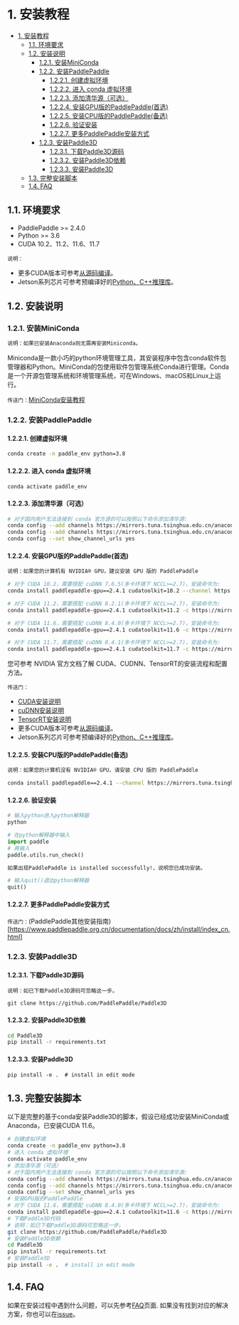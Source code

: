 # 1. 安装教程

- [1. 安装教程](#1-安装教程)
  - [1.1. 环境要求](#11-环境要求)
  - [1.2. 安装说明](#12-安装说明)
    - [1.2.1. 安装MiniConda](#121-安装miniconda)
    - [1.2.2. 安装PaddlePaddle](#122-安装paddlepaddle)
      - [1.2.2.1. 创建虚拟环境](#1221-创建虚拟环境)
      - [1.2.2.2. 进入 conda 虚拟环境](#1222-进入-conda-虚拟环境)
      - [1.2.2.3. 添加清华源（可选）](#1223-添加清华源可选)
      - [1.2.2.4. 安装GPU版的PaddlePaddle(首选)](#1224-安装gpu版的paddlepaddle首选)
      - [1.2.2.5. 安装CPU版的PaddlePaddle(备选)](#1225-安装cpu版的paddlepaddle备选)
      - [1.2.2.6. 验证安装](#1226-验证安装)
      - [1.2.2.7. 更多PaddlePaddle安装方式](#1227-更多paddlepaddle安装方式)
    - [1.2.3. 安装Paddle3D](#123-安装paddle3d)
      - [1.2.3.1. 下载Paddle3D源码](#1231-下载paddle3d源码)
      - [1.2.3.2. 安装Paddle3D依赖](#1232-安装paddle3d依赖)
      - [1.2.3.3. 安装Paddle3D](#1233-安装paddle3d)
  - [1.3. 完整安装脚本](#13-完整安装脚本)
  - [1.4. FAQ](#14-faq)

## 1.1. 环境要求

- PaddlePaddle >= 2.4.0
- Python >= 3.6
- CUDA 10.2、11.2、11.6、11.7

`说明：`

- 更多CUDA版本可参考[从源码编译](https://www.paddlepaddle.org.cn/documentation/docs/zh/install/compile/fromsource.html)。
- Jetson系列芯片可参考预编译好的[Python、C++推理库](https://www.paddlepaddle.org.cn/inference/v2.4/guides/install/download_lib.html#:~:text=paddle_inference_c.tgz-,Python%20%E6%8E%A8%E7%90%86%E5%BA%93,-%C2%B6)。


## 1.2. 安装说明

### 1.2.1. 安装MiniConda

```bash
说明：如果已安装Anaconda则无需再安装Miniconda。
```

Miniconda是一款小巧的python环境管理工具，其安装程序中包含conda软件包管理器和Python。MiniConda的包使用软件包管理系统Conda进行管理。Conda是一个开源包管理系统和环境管理系统，可在Windows、macOS和Linux上运行。

`传送门：`[MiniConda安装教程](https://docs.conda.io/en/latest/miniconda.html#linux-installers)

### 1.2.2. 安装PaddlePaddle

#### 1.2.2.1. 创建虚拟环境

```bash
conda create -n paddle_env python=3.8
```

#### 1.2.2.2. 进入 conda 虚拟环境

```bash
conda activate paddle_env
```

#### 1.2.2.3. 添加清华源（可选）

```bash
# 对于国内用户无法连接到 conda 官方源的可以按照以下命令添加清华源:
conda config --add channels https://mirrors.tuna.tsinghua.edu.cn/anaconda/pkgs/free/
conda config --add channels https://mirrors.tuna.tsinghua.edu.cn/anaconda/pkgs/main/
conda config --set show_channel_urls yes
```

#### 1.2.2.4. 安装GPU版的PaddlePaddle(首选)

```bash
说明：如果您的计算机有 NVIDIA® GPU，建议安装 GPU 版的 PaddlePaddle
```

```bash
# 对于 CUDA 10.2，需要搭配 cuDNN 7.6.5(多卡环境下 NCCL>=2.7)，安装命令为:
conda install paddlepaddle-gpu==2.4.1 cudatoolkit=10.2 --channel https://mirrors.tuna.tsinghua.edu.cn/anaconda/cloud/Paddle/

# 对于 CUDA 11.2，需要搭配 cuDNN 8.2.1(多卡环境下 NCCL>=2.7)，安装命令为:
conda install paddlepaddle-gpu==2.4.1 cudatoolkit=11.2 -c https://mirrors.tuna.tsinghua.edu.cn/anaconda/cloud/Paddle/ -c conda-forge

# 对于 CUDA 11.6，需要搭配 cuDNN 8.4.0(多卡环境下 NCCL>=2.7)，安装命令为:
conda install paddlepaddle-gpu==2.4.1 cudatoolkit=11.6 -c https://mirrors.tuna.tsinghua.edu.cn/anaconda/cloud/Paddle/ -c conda-forge

# 对于 CUDA 11.7，需要搭配 cuDNN 8.4.1(多卡环境下 NCCL>=2.7)，安装命令为:
conda install paddlepaddle-gpu==2.4.1 cudatoolkit=11.7 -c https://mirrors.tuna.tsinghua.edu.cn/anaconda/cloud/Paddle/ -c conda-forge
```

您可参考 NVIDIA 官方文档了解 CUDA、CUDNN、TensorRT的安装流程和配置方法。

`传送门：`

- [CUDA安装说明](https://docs.nvidia.com/cuda/cuda-installation-guide-linux/)
- [cuDNN安装说明](https://docs.nvidia.com/deeplearning/cudnn/install-guide/)
- [TensorRT安装说明](https://docs.nvidia.com/deeplearning/tensorrt/index.html)
- 更多CUDA版本可参考[从源码编译](https://www.paddlepaddle.org.cn/documentation/docs/zh/install/compile/fromsource.html)。
- Jetson系列芯片可参考预编译好的[Python、C++推理库](https://www.paddlepaddle.org.cn/inference/v2.4/guides/install/download_lib.html#:~:text=paddle_inference_c.tgz-,Python%20%E6%8E%A8%E7%90%86%E5%BA%93,-%C2%B6)。

#### 1.2.2.5. 安装CPU版的PaddlePaddle(备选)

```bash
说明：如果您的计算机没有 NVIDIA® GPU，请安装 CPU 版的 PaddlePaddle
```

```bash
conda install paddlepaddle==2.4.1 --channel https://mirrors.tuna.tsinghua.edu.cn/anaconda/cloud/Paddle/
```

#### 1.2.2.6. 验证安装

```bash
# 输入python进入python解释器
python
```

```python
# 在python解释器中输入
import paddle
# 再输入
paddle.utils.run_check()
```

```bash
如果出现PaddlePaddle is installed successfully!，说明您已成功安装。
```

```python
# 输入quit()退出python解释器
quit()
```

#### 1.2.2.7. 更多PaddlePaddle安装方式

`传送门：`(PaddlePaddle其他安装指南)[https://www.paddlepaddle.org.cn/documentation/docs/zh/install/index_cn.html]

### 1.2.3. 安装Paddle3D

#### 1.2.3.1. 下载Paddle3D源码

```bash
说明：如已下载Paddle3D源码可忽略这一步。
```

```shell
git clone https://github.com/PaddlePaddle/Paddle3D
```

#### 1.2.3.2. 安装Paddle3D依赖

```bash
cd Paddle3D
pip install -r requirements.txt
```

#### 1.2.3.3. 安装Paddle3D

```shell
pip install -e .  # install in edit mode
```

## 1.3. 完整安装脚本

以下是完整的基于conda安装Paddle3D的脚本，假设已经成功安装MiniConda或Anaconda，已安装CUDA 11.6。

```bash
# 创建虚拟环境
conda create -n paddle_env python=3.8
# 进入 conda 虚拟环境
conda activate paddle_env
# 添加清华源（可选）
# 对于国内用户无法连接到 conda 官方源的可以按照以下命令添加清华源:
conda config --add channels https://mirrors.tuna.tsinghua.edu.cn/anaconda/pkgs/free/
conda config --add channels https://mirrors.tuna.tsinghua.edu.cn/anaconda/pkgs/main/
conda config --set show_channel_urls yes
# 安装GPU版的PaddlePaddle
# 对于 CUDA 11.6，需要搭配 cuDNN 8.4.0(多卡环境下 NCCL>=2.7)，安装命令为:
conda install paddlepaddle-gpu==2.4.1 cudatoolkit=11.6 -c https://mirrors.tuna.tsinghua.edu.cn/anaconda/cloud/Paddle/ -c conda-forge
# 下载Paddle3D代码
# 说明：如已下载Paddle3D源码可忽略这一步。
git clone https://github.com/PaddlePaddle/Paddle3D
# 安装Paddle3D依赖
cd Paddle3D
pip install -r requirements.txt
# 安装Paddle3D
pip install -e .  # install in edit mode
```

## 1.4. FAQ

如果在安装过程中遇到什么问题，可以先参考[FAQ](docs/faq.md)页面. 如果没有找到对应的解决方案，你也可以在[issue](https://github.com/PaddlePaddle/Paddle3D/issues)。
